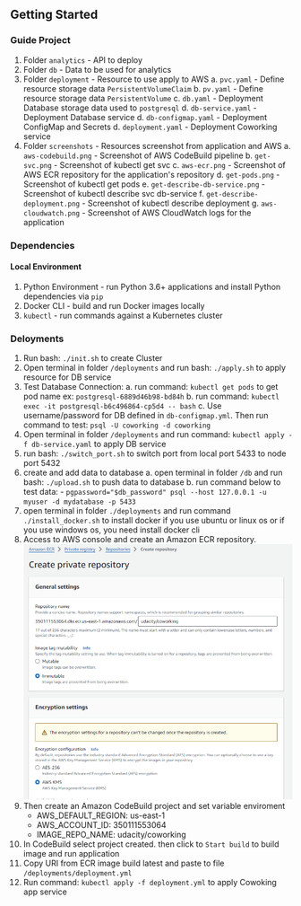 ## Getting Started

### Guide Project
1. Folder `analytics` - API to deploy
2. Folder `db` - Data to be used for analytics
3. Folder `deployment` - Resource to use apply to AWS
    a. `pvc.yaml` - Define resource storage data `PersistentVolumeClaim`
    b. `pv.yaml` - Define resource storage data `PersistentVolume`
    c. `db.yaml` - Deployment Database storage data used to `postgresql`
    d. `db-service.yaml` - Deployment Database service
    d. `db-configmap.yaml` - Deployment ConfigMap and Secrets
    d. `deployment.yaml` - Deployment Coworking service
4. Folder `screenshots` - Resources screenshot from application and AWS
    a. `aws-codebuild.png` - Screenshot of AWS CodeBuild pipeline
    b. `get-svc.png` - Screenshot of kubectl get svc
    c. `aws-ecr.png` - Screenshot of AWS ECR repository for the application's repository
    d. `get-pods.png` - Screenshot of kubectl get pods
    e. `get-describe-db-service.png` - Screenshot of kubectl describe svc db-service
    f. `get-describe-deployment.png` - Screenshot of kubectl describe deployment
    g. `aws-cloudwatch.png` - Screenshot of AWS CloudWatch logs for the application

### Dependencies
#### Local Environment
1. Python Environment - run Python 3.6+ applications and install Python dependencies via `pip`
2. Docker CLI - build and run Docker images locally
3. `kubectl` - run commands against a Kubernetes cluster

### Deloyments
1. Run bash: `./init.sh` to create Cluster
2. Open terminal in folder `/deployments` and run bash: `./apply.sh` to apply resource for DB service
3. Test Database Connection:
    a. run command: `kubectl get pods` to get pod name ex: `postgresql-6889d46b98-bd84h`
    b. run command: `kubectl exec -it postgresql-b6c496864-cp5d4 -- bash`
    c. Use username/password for DB defined in `db-configmap.yml`. Then run command to test: `psql -U coworking -d coworking`
4. Open terminal in folder `/deployments` and run command: `kubectl apply -f db-service.yaml` to apply DB service
5. run bash: `./switch_port.sh` to switch port from local port 5433 to node port 5432
6. create and add data to database
    a. open terminal in folder `/db` and run bash: `./upload.sh` to push data to database
    b. run command below to test data:
        - `pgpassword="$db_password" psql --host 127.0.0.1 -u myuser -d mydatabase -p 5433`
7. open terminal in folder `./deployments` and run command `./install_docker.sh` to install docker if you use ubuntu or linux os
    or if you use windows os, you need install docker cli
8. Access to AWS console and create an Amazon ECR repository.
![ECR](./screenshots/ecr.png)
9. Then create an Amazon CodeBuild project and set variable enviroment
    - AWS_DEFAULT_REGION: us-east-1
    - AWS_ACCOUNT_ID: 350111553064
    - IMAGE_REPO_NAME:  udacity/coworking
10. In CodeBuild select project created. then click to `Start build` to build image and run application
11. Copy URI from ECR image build latest and paste to file `/deployments/deployment.yml`
11. Run command: `kubectl apply -f deployment.yml` to apply Cowoking app service